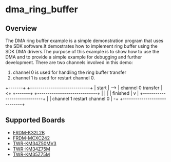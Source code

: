 # dma_ring_buffer

## Overview
The DMA ring buffer example is a simple demonstration program that uses the SDK software.It demostrates how to implement ring buffer using the SDK DMA drivers.The purpose of this example is to show how to use the DMA and to provide a simple example for debugging and further development.
There are two channels involved in this demo:
1. channel 0 is used for handling the ring buffer transfer
2. channel 1 is used for restart channel 0.

+-------+     +-----------------------------+
| start | --> |     channel 0 transfer      | <+
+-------+     +-----------------------------+  |
                |                              |
                | finished                     |
                v                              |
              +-----------------------------+  |
              | channel 1 restart channel 0 | -+
              +-----------------------------+

## Supported Boards
- [FRDM-K32L2B](../../../_boards/frdmk32l2b/driver_examples/dma/ring_buffer/example_board_readme.md)
- [FRDM-MCXC242](../../../_boards/frdmmcxc242/driver_examples/dma/ring_buffer/example_board_readme.md)
- [TWR-KM34Z50MV3](../../../_boards/twrkm34z50mv3/driver_examples/dma/ring_buffer/example_board_readme.md)
- [TWR-KM34Z75M](../../../_boards/twrkm34z75m/driver_examples/dma/ring_buffer/example_board_readme.md)
- [TWR-KM35Z75M](../../../_boards/twrkm35z75m/driver_examples/dma/ring_buffer/example_board_readme.md)
